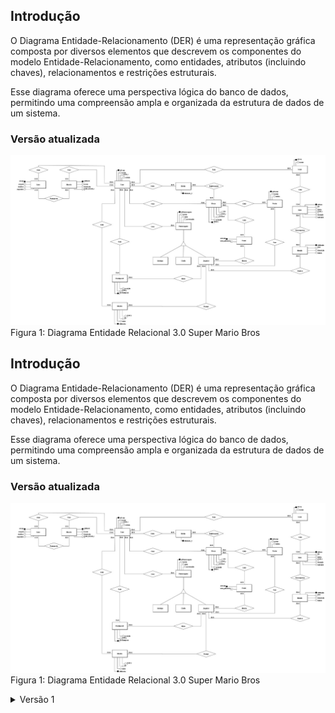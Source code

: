 ## Introdução

O Diagrama Entidade-Relacionamento (DER) é uma representação gráfica composta por diversos elementos que descrevem os componentes do modelo Entidade-Relacionamento, como entidades, atributos (incluindo chaves), relacionamentos e restrições estruturais.

Esse diagrama oferece uma perspectiva lógica do banco de dados, permitindo uma compreensão ampla e organizada da estrutura de dados de um sistema.

### Versão atualizada

![Diagrama Entidade Relacional](./assets/entidade-relacionamento.jpeg)
Figura 1: Diagrama Entidade Relacional 3.0 Super Mario Bros 

## Introdução

O Diagrama Entidade-Relacionamento (DER) é uma representação gráfica composta por diversos elementos que descrevem os componentes do modelo Entidade-Relacionamento, como entidades, atributos (incluindo chaves), relacionamentos e restrições estruturais.

Esse diagrama oferece uma perspectiva lógica do banco de dados, permitindo uma compreensão ampla e organizada da estrutura de dados de um sistema.

### Versão atualizada

![Diagrama Entidade Relacional](./assets/entidade-relacionamento.jpeg)
Figura 1: Diagrama Entidade Relacional 3.0 Super Mario Bros

<details>
  <summary>Versão 1</summary>
  <img src="./assets/entidade-relacionamento-v1.jpeg" alt="Diagrama Entidade Relacional 1.0 Super Mario Bros">
  Figura 2: Diagrama Entidade Relacional 1.0 Super Mario Bros
</details>
